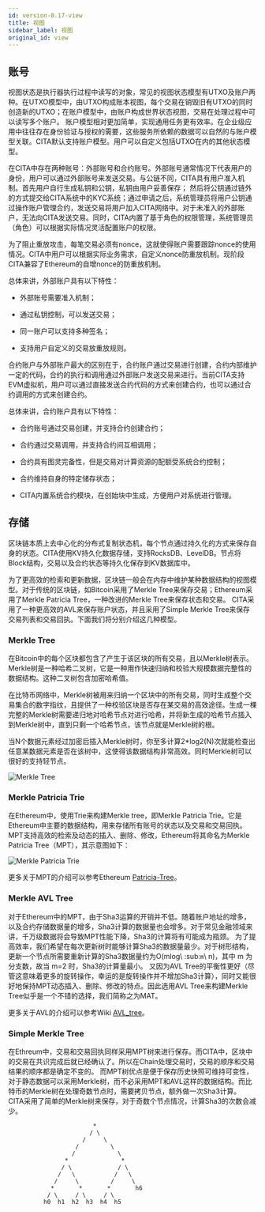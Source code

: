 ```yaml
---
id: version-0.17-view
title: 视图
sidebar_label: 视图
original_id: view
---
```


## 账号

视图状态是执行器执行过程中读写的对象，常见的视图状态模型有UTXO及账户两种。在UTXO模型中，由UTXO构成账本视图，每个交易在销毁旧有UTXO的同时创造新的UTXO；在账户模型中，由账户构成世界状态视图，交易在处理过程中可以读写多个账户。
账户模型相对更加简单，实现通用任务更有效率。在企业级应用中往往存在身份验证与授权的需要，这些服务所依赖的数据可以自然的与账户模型关联。CITA默认支持账户模型。用户可以自定义包括UTXO在内的其他状态模型。

在CITA中存在两种账号：外部账号和合约账号。外部账号通常情况下代表用户的身份，用户可以通过外部账号来发送交易。与公链不同，CITA具有用户准入机制。首先用户自行生成私钥和公钥，私钥由用户妥善保存；
然后将公钥通过链外的方式提交给CITA系统中的KYC系统；通过申请之后，系统管理员将用户公钥通过操作账户管理合约，发送交易将用户加入CITA网络中。对于未准入的外部账户，无法向CITA发送交易。同时，CITA内置了基于角色的权限管理，系统管理员（角色）可以根据实际情况灵活配置账户的权限。

为了阻止重放攻击，每笔交易必须有nonce，这就使得账户需要跟踪nonce的使用情况。CITA中用户可以根据实际业务需求，自定义nonce防重放机制。现阶段CITA兼容了Ethereum的自增nonce的防重放机制。

总体来讲，外部账户具有以下特性：

* 外部账号需要准入机制；

* 通过私钥控制，可以发送交易；

* 同一账户可以支持多种签名；

* 支持用户自定义的交易放重放规则。

合约账户与外部账户最大的区别在于，合约账户通过交易进行创建，合约内部维护一定的代码，合约的执行和调用通过外部账户发送交易来进行。当前CITA支持EVM虚拟机，用户可以通过直接发送合约代码的方式来创建合约，也可以通过合约调用的方式来创建合约。

总体来讲，合约账户具有以下特性：

* 合约账号通过交易创建，并支持合约创建合约；

* 合约通过交易调用，并支持合约间互相调用；

* 合约具有图灵完备性，但是交易对计算资源的配额受系统合约控制；

* 合约维持自身的特定储存状态；

* CITA内置系统合约模块，在创始块中生成，方便用户对系统进行管理。

## 存储

区块链本质上去中心化的分布式复制状态机，每个节点通过持久化的方式来保存自身的状态。CITA使用KV持久化数据存储，支持RocksDB、LevelDB。节点将Block结构，交易以及合约状态等持久化保存到KV数据库中。

为了更高效的检索和更新数据，区块链一般会在内存中维护某种数据结构的视图模型。对于传统的区块链，如Bitcoin采用了Merkle Tree来保存交易；Ethereum采用了Merkle Patricia Tree，一种改进的Merkle Tree来保存状态和交易。
CITA采用了一种更高效的AVL来保存账户状态，并且采用了Simple Merkle Tree来保存交易列表和交易回执。下面我们将分别介绍这几种模型。

### Merkle Tree

在Bitcoin中的每个区块都包含了产生于该区块的所有交易，且以Merkle树表示。Merkle树是一种哈希二叉树，它是一种用作快速归纳和校验大规模数据完整性的数据结构。这种二叉树包含加密哈希值。

在比特币网络中，Merkle树被用来归纳一个区块中的所有交易，同时生成整个交易集合的数字指纹，且提供了一种校验区块是否存在某交易的高效途径。生成一棵完整的Merkle树需要递归地对哈希节点对进行哈希，并将新生成的哈希节点插入到Merkle树中，直到只剩一个哈希节点，该节点就是Merkle树的根。

当N个数据元素经过加密后插入Merkle树时，你至多计算2*log2(N)次就能检查出任意某数据元素是否在该树中，这使得该数据结构非常高效。同时Merkle树可以很好的支持轻节点。

![Merkle Tree](/img/merkle-tree.png)

### Merkle Patricia Trie

在Ethereum中，使用Trie来构建Merkle tree，即Merkle Patricia Trie。它是Ethereum中主要的数据结构，用来存储所有账号的状态以及交易和交易回执。MPT支持高效的检索及动态的插入、删除、修改，Ethereum将其命名为Merkle Patricia Tree（MPT），其示意图如下：

![Merkle Patricia Trie](/img/merkle-patricia-trie.png)

更多关于MPT的介绍可以参考Ethereum [Patricia-Tree](https://github.com/ethereum/wiki/wiki/Patricia-Tree)。

### Merkle AVL Tree

对于Ethereum中的MPT，由于Sha3运算的开销并不低。随着账户地址的增多，以及合约存储数据量的增多，Sha3计算的数据量也会增多。对于常见金融领域来讲，千万级数据将会导致MPT性能下降，Sha3的计算将有可能成为瓶颈。
为了提高效率，我们希望在每次更新树时能够计算Sha3的数据量最少。对于树形结构，更新一个节点所需要重新计算的Sha3数据量约为O(mlog\ :sub:`m`\ n)，其中 m 为分支数，故当 m=2 时，Sha3的计算量最小。
又因为AVL Tree的平衡性更好（尽管这意味着更多的旋转操作，幸运的是旋转操作并不增加Sha3计算），同时又能很好地保持MPT动态插入、删除、修改的特点。因此选用AVL Tree来构建Merkle Tree似乎是一个不错的选择，我们简称之为MAT。

更多关于AVL的介绍可以参考Wiki [AVL_tree](https://en.wikipedia.org/wiki/AVL_tree)。

### Simple Merkle Tree

在Ethreum中，交易和交易回执同样采用MPT树来进行保存。而CITA中，区块中的交易在共识完成后就已经确认了。所以在Chain处理交易时，交易的顺序和交易结果的顺序都是确定不变的。
而MPT树优点是便于保存历史快照可维持可变性，对于静态数据可以采用Merkle树，而不必采用MPT和AVL这样的数据结构。而比特币的Merkle树在处理奇数节点时，需要拷贝节点，额外做一次Sha3计算。
CITA采用了简单的Merkle树来保存，对于奇数个节点情况，计算Sha3的次数会减少。

```
                        *
                       / \
                     /     \
                   /         \
                  /            \
                *               *
               / \             / \
              /   \           /   \
             /     \         /     \
            *       *       *       h6
           / \     / \     / \
          h0  h1  h2  h3  h4  h5
```
